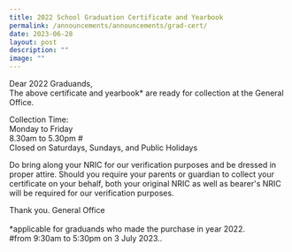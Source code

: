 ```yaml
---
title: 2022 School Graduation Certificate and Yearbook
permalink: /announcements/announcements/grad-cert/
date: 2023-06-28
layout: post
description: ""
image: ""
---
```

Dear 2022 Graduands,<br>
The above certificate and yearbook* are ready for collection at the General Office. 

Collection Time: <br>
Monday to Friday<br>
8.30am to 5.30pm #<br>
Closed on Saturdays, Sundays, and Public Holidays

Do bring along your NRIC for our verification purposes and be dressed in proper attire. 
Should you require your parents or guardian to collect your certificate on your behalf, both your original NRIC as well as bearer's NRIC will be required for our verification purposes. 

Thank you.
General Office
<br><br>
 *applicable for graduands who made the purchase in year 2022.
<br>
#from 9:30am to 5:30pm on 3 July 2023..